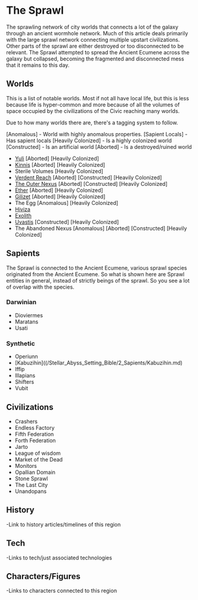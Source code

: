# The Sprawl

The sprawling network of city worlds that connects a lot of the galaxy through an ancient wormhole network.  Much of this article deals primarily with the large sprawl network connecting multiple upstart civilizations.  Other parts of the sprawl are either destroyed or too disconnected to be relevant.  The Sprawl attempted to spread the Ancient Ecumene across the galaxy but collapsed, becoming the fragmented and disconnected mess that it remains to this day.

## Worlds

This is a list of notable worlds.  Most if not all have local life, but this is less because life is hyper-common and more because of all the volumes of space occupied by the civilizations of the Civic reaching many worlds.

Due to how many worlds there are, there's a tagging system to follow.

[Anomalous] - World with highly anomalous properties.
[Sapient Locals] - Has sapient locals
[Heavily Colonized] - Is a highly colonized world
[Constructed] - Is an artificial world
[Aborted] - Is a destroyed/ruined world

- [Yuli](/Stellar_Abyss_Setting_Bible/1_Worlds_Systems/Yuli.md) [Aborted] [Heavily Colonized]
- [Kinnis](/Stellar_Abyss_Setting_Bible/1_Worlds_Systems/Kinnis.md) [Aborted] [Heavily Colonized]
- Sterile Volumes [Heavily Colonized]
- [Verdent Reach](/Stellar_Abyss_Setting_Bible/1_Worlds_Systems/Verdant_Reach.md) [Aborted] [Constructed] [Heavily Colonized]
- [The Outer Nexus](/Stellar_Abyss_Setting_Bible/1_Worlds_Systems/Outer_Nexus.md) [Aborted] [Constructed] [Heavily Colonized]
- [Ether](/Stellar_Abyss_Setting_Bible/1_Worlds_Systems/Etherial_System.md) [Aborted] [Heavily Colonized]
- [Gilizet](/Stellar_Abyss_Setting_Bible/1_Worlds_Systems/Gilizet.md) [Aborted] [Heavily Colonized]
- The Egg [Anomalous] [Heavily Colonized]
- [Hiviza](/Stellar_Abyss_Setting_Bible/1_Worlds_Systems/Hiviza.md)
- [Exolith](/Stellar_Abyss_Setting_Bible/1_Worlds_Systems/Exolith.md)
- [Uvastis](/Stellar_Abyss_Setting_Bible/1_Worlds_Systems/Uvastis.md) [Constructed] [Heavily Colonized]
- The Abandoned Nexus [Anomalous] [Aborted] [Constructed] [Heavily Colonized]

## Sapients

The Sprawl is connected to the Ancient Ecumene, various sprawl species originated from the Ancient Ecumene.  So what is shown here are Sprawl entities in general, instead of strictly beings of the sprawl.  So you see a lot of overlap with the species.


### Darwinian
- Dioviermes
- Maratans
- Usati

### Synthetic
- Operiunn
- [Kabuzihin]((/Stellar_Abyss_Setting_Bible/2_Sapients/Kabuzihin.md)
- Iffip
- Illapians
- Shifters
- Vubit

## Civilizations
- Crashers
- Endless Factory
- Fifth Federation
- Forth Federation
- Jarto
- League of wisdom
- Market of the Dead
- Monitors
- Opallian Domain
- Stone Sprawl
- The Last City
- Unandopans

## History
-Link to history articles/timelines of this region
## Tech
-Links to tech/just associated technologies
## Characters/Figures
-Links to characters connected to this region

